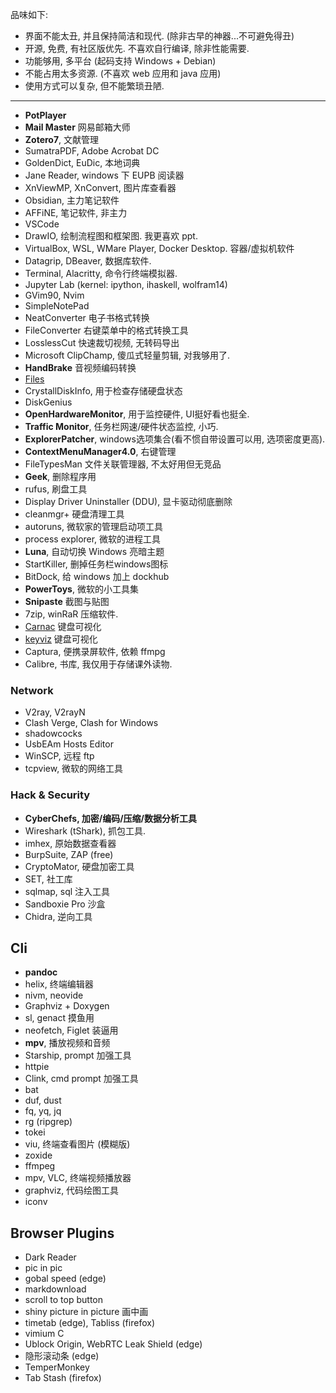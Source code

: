 品味如下:
- 界面不能太丑, 并且保持简洁和现代. (除非古早的神器...不可避免得丑)
- 开源, 免费, 有社区版优先. 不喜欢自行编译, 除非性能需要.
- 功能够用, 多平台 (起码支持 Windows + Debian)
- 不能占用太多资源. (不喜欢 web 应用和 java 应用)
- 使用方式可以复杂, 但不能繁琐丑陋.

***

- **PotPlayer**
- **Mail Master** 网易邮箱大师
- **Zotero7**, 文献管理
- SumatraPDF, Adobe Acrobat DC
- GoldenDict, EuDic, 本地词典
- Jane Reader, windows 下 EUPB 阅读器
- XnViewMP, XnConvert, 图片库查看器
- Obsidian, 主力笔记软件
- AFFiNE, 笔记软件, 非主力
- VSCode
- DrawIO, 绘制流程图和框架图. 我更喜欢 ppt.
- VirtualBox, WSL, WMare Player, Docker Desktop. 容器/虚拟机软件
- Datagrip, DBeaver, 数据库软件.
- Terminal, Alacritty, 命令行终端模拟器.
- Jupyter Lab (kernel: ipython, ihaskell, wolfram14)
- GVim90, Nvim
- SimpleNotePad
- NeatConverter 电子书格式转换
- FileConverter 右键菜单中的格式转换工具
- LosslessCut 快速裁切视频, 无转码导出
- Microsoft ClipChamp, 傻瓜式轻量剪辑, 对我够用了.
- **HandBrake** 音视频编码转换
- [Files](https://github.com/files-community/Files)
- CrystallDiskInfo, 用于检查存储硬盘状态
- DiskGenius
- **OpenHardwareMonitor**, 用于监控硬件, UI挺好看也挺全.
- **Traffic Monitor**, 任务栏网速/硬件状态监控, 小巧.
- **ExplorerPatcher**, windows选项集合(看不惯自带设置可以用, 选项密度更高).
- **ContextMenuManager4.0**, 右键管理
- FileTypesMan 文件关联管理器, 不太好用但无竞品
- **Geek**, 删除程序用
- rufus, 刷盘工具
- Display Driver Uninstaller (DDU), 显卡驱动彻底删除
- cleanmgr+ 硬盘清理工具
- autoruns, 微软家的管理启动项工具
- process explorer, 微软的进程工具
- **Luna**, 自动切换 Windows 亮暗主题
- StartKiller, 删掉任务栏windows图标
- BitDock, 给 windows 加上 dockhub
- **PowerToys**, 微软的小工具集
- **Snipaste** 截图与贴图
- 7zip, winRaR 压缩软件.
- [Carnac](https://github.com/Code52/carnac) 键盘可视化
- [keyviz](https://github.com/mulaRahul/keyviz) 键盘可视化
- Captura, 便携录屏软件, 依赖 ffmpg
- Calibre, 书库, 我仅用于存储课外读物.

### Network

- V2ray, V2rayN
- Clash Verge, Clash for Windows
- shadowcocks
- UsbEAm Hosts Editor
- WinSCP, 远程 ftp
- tcpview, 微软的网络工具

### Hack & Security

- **CyberChefs, 加密/编码/压缩/数据分析工具**
- Wireshark (tShark), 抓包工具.
- imhex, 原始数据查看器
- BurpSuite, ZAP (free)
- CryptoMator, 硬盘加密工具
- SET, 社工库
- sqlmap, sql 注入工具
- Sandboxie Pro 沙盒
- Chidra, 逆向工具

## Cli

- **pandoc**
- helix, 终端编辑器
- nivm, neovide
- Graphviz + Doxygen
- sl, genact 摸鱼用
- neofetch, Figlet 装逼用
- **mpv**, 播放视频和音频
- Starship, prompt 加强工具
- httpie
- Clink, cmd prompt 加强工具
- bat
- duf, dust
- fq, yq, jq
- rg (ripgrep)
- tokei
- viu, 终端查看图片 (模糊版)
- zoxide
- ffmpeg
- mpv, VLC, 终端视频播放器
- graphviz, 代码绘图工具
- iconv


## Browser Plugins

- Dark Reader
- pic in pic
- gobal speed (edge)
- markdownload
- scroll to top button
- shiny picture in picture 画中画
- timetab (edge), Tabliss (firefox)
- vimium C
- Ublock Origin, WebRTC Leak Shield (edge)
- 隐形滚动条 (edge)
- TemperMonkey
- Tab Stash (firefox)

